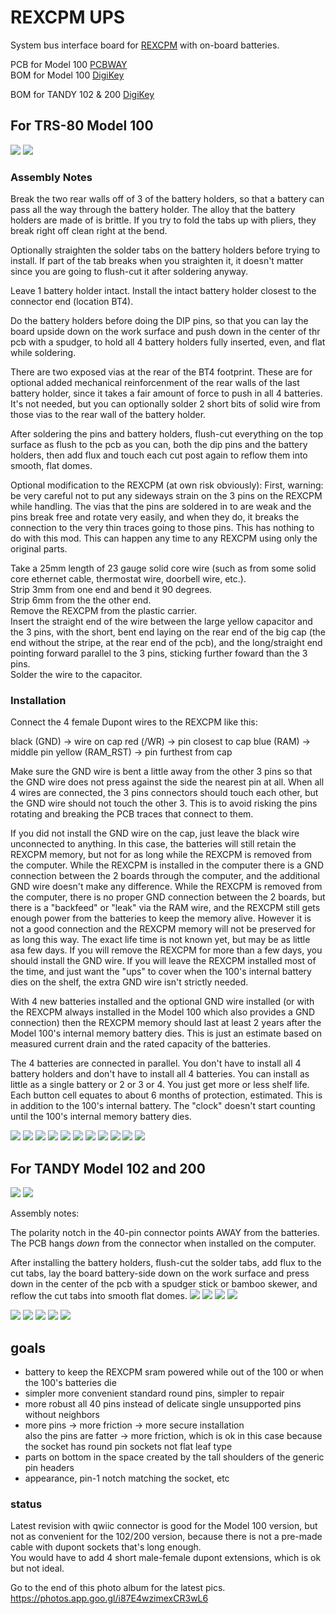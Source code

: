 # REXCPM UPS
System bus interface board for [REXCPM](https://bitchin100.com/wiki/index.php?title=REXCPM) with on-board batteries.

PCB for Model 100 [PCBWAY](https://www.pcbway.com/project/shareproject/Batteries_for_REXCPM_331c0add.html)  
BOM for Model 100 [DigiKey](https://www.digikey.com/short/dnn9hqhb)  

<!-- PCB for TANDY 102 & 200 [PCBWAY]()-->  
BOM for TANDY 102 & 200 [DigiKey](https://www.digikey.com/short/35h9821f)  

## For TRS-80 Model 100

![](ref/100_1.jpg)
![](ref/100_2.jpg)


### Assembly Notes

Break the two rear walls off of 3 of the battery holders, so that a battery can pass all the way through the battery holder. The alloy that the battery holders are made of is brittle. If you try to fold the tabs up with pliers, they break right off clean right at the bend.

Optionally straighten the solder tabs on the battery holders before trying to install. If part of the tab breaks when you straighten it, it doesn't matter since you are going to flush-cut it after soldering anyway.  

Leave 1 battery holder intact. Install the intact battery holder closest to the connector end (location BT4).

Do the battery holders before doing the DIP pins, so that you can lay the board upside down on the work surface and push down in the center of thr pcb with a spudger, to hold all 4 battery holders fully inserted, even, and flat while soldering.

There are two exposed vias at the rear of the BT4 footprint. These are for optional added mechanical reinforcenment of the rear walls of the last battery holder, since it takes a fair amount of force to push in all 4 batteries. It's not needed, but you can optionally solder 2 short bits of solid wire from those vias to the rear wall of the battery holder.

After soldering the pins and battery holders, flush-cut everything on the top surface as flush to the pcb as you can, both the dip pins and the battery holders, then add flux and touch each cut post again to reflow them into smooth, flat domes.

Optional modification to the REXCPM (at own risk obviously):
First, warning: be very careful not to put any sideways strain on the 3 pins on the REXCPM while handling. The vias that the pins are soldered in to are weak and the pins break free and rotate very easily, and when they do, it breaks the connection to the very thin traces going to those pins. This has nothing to do with this mod. This can happen any time to any REXCPM using only the original parts.

Take a 25mm length of 23 gauge solid core wire (such as from some solid core ethernet cable, thermostat wire, doorbell wire, etc.).  
Strip 3mm from one end and bend it 90 degrees.  
Strip 6mm from the the other end.  
Remove the REXCPM from the plastic carrier.  
Insert the straight end of the wire between the large yellow capacitor and the 3 pins, with the short, bent end laying on the rear end of the big cap (the end without the stripe, at the rear end of the pcb), and the long/straight end pointing forward parallel to the 3 pins, sticking further foward than the 3 pins.  
Solder the wire to the capacitor.  

### Installation
Connect the 4 female Dupont wires to the REXCPM like this:

black  (GND)     ->  wire on cap
red    (/WR)     ->  pin closest to cap
blue   (RAM)     ->  middle pin
yellow (RAM_RST) ->  pin furthest from cap

Make sure the GND wire is bent a little away from the other 3 pins so that the GND wire does not press against the side the nearest pin at all. When all 4 wires are connected, the 3 pins connectors should touch each other, but the GND wire should not touch the other 3. This is to avoid risking the pins rotating and breaking the PCB traces that connect to them.

If you did not install the GND wire on the cap, just leave the black wire unconnected to anything. In this case, the batteries will still retain the REXCPM memory, but not for as long while the REXCPM is removed from the computer. While the REXCPM is installed in the computer there is a GND connection between the 2 boards through the computer, and the additional GND wire doesn't make any difference. While the REXCPM is removed from the computer, there is no proper GND connection between the 2 boards, but there is a "backfeed" or "leak" via the RAM wire, and the REXCPM still gets enough power from the batteries to keep the memory alive. However it is not a good connection and the REXCPM memory will not be preserved for as long this way. The exact life time is not known yet, but may be as little asa few days. If you will remove the REXCPM for more than a few days, you should install the GND wire. If you will leave the REXCPM installed most of the time, and just want the "ups" to cover when the 100's internal battery dies on the shelf, the extra GND wire isn't strictly needed.

With 4 new batteries installed and the optional GND wire installed (or with the REXCPM always installed in the Model 100 which also provides a GND connection) then the REXCPM memory should last at least 2 years after the Model 100's internal memory battery dies. This is just an estimate based on measured current drain and the rated capacity of the batteries.

The 4 batteries are connected in parallel. You don't have to install all 4 battery holders and don't have to install all 4 batteries. You can install as little as a single battery or 2 or 3 or 4. You just get more or less shelf life. Each button cell equates to about 6 months of protection, estimated. This is in addition to the 100's internal battery. The "clock" doesn't start counting until the 100's internal memory battery dies.

![](ref/100_3.jpg)
![](ref/100_4.jpg)
![](ref/100_5.jpg)
![](ref/100_6.jpg)
![](ref/100_7.jpg)
![](ref/100_8.jpg)
![](PCB/out/REXCPM_UPS_100.f.jpg)
![](PCB/out/REXCPM_UPS_100.b.jpg)
![](PCB/out/REXCPM_UPS_100.top.jpg)
![](PCB/out/REXCPM_UPS_100.bottom.jpg)
![](PCB/out/REXCPM_UPS_100.svg)


## For TANDY Model 102 and 200
![](ref/102_200_1.jpg)
![](ref/102_200_2.jpg)


Assembly notes:

The polarity notch in the 40-pin connector points AWAY from the batteries. The PCB hangs *down* from the connector when installed on the computer.

After installing the battery holders, flush-cut the solder tabs, add flux to the cut tabs, lay the board battery-side down on the work surface and press down in the center of the pcb with a spudger stick or bamboo skewer, and reflow the cut tabs into smooth flat domes.
![](ref/200_1.jpg)
![](ref/200_2.jpg)
![](ref/200_3.jpg)
![](ref/200_4.jpg)

![](PCB/out/REXCPM_UPS_102_200.f.jpg)
![](PCB/out/REXCPM_UPS_102_200.b.jpg)
![](PCB/out/REXCPM_UPS_102_200.top.jpg)
![](PCB/out/REXCPM_UPS_102_200.bottom.jpg)
![](PCB/out/REXCPM_UPS_102_200.svg)


## goals  
* battery to keep the REXCPM sram powered while out of the 100 or when the 100's batteries die  
* simpler more convenient standard round pins, simpler to repair  
* more robust all 40 pins instead of delicate single unsupported pins without neighbors  
* more pins -> more friction -> more secure installation  
  also the pins are fatter -> more friction, which is ok in this case because the socket has round pin sockets not flat leaf type  
* parts on bottom in the space created by the tall shoulders of the generic pin headers  
* appearance, pin-1 notch matching the socket, etc

### status

Latest revision with qwiic connector is good for the Model 100 version, but not as convenient for the 102/200 version, because there is not a pre-made cable with dupont sockets that's long enough.  
You would have to add 4 short male-female dupont extensions, which is ok but not ideal.

Go to the end of this photo album for the latest pics.  
https://photos.app.goo.gl/i87E4wzimexCR3wL6
